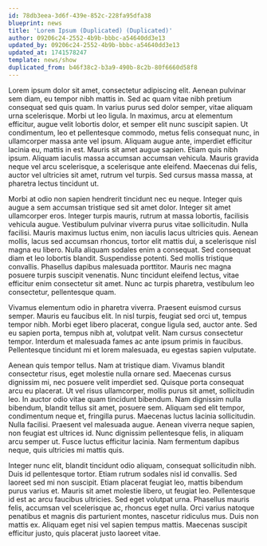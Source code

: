 ```yaml
---
id: 78db3eea-3d6f-439e-852c-228fa95dfa38
blueprint: news
title: 'Lorem Ipsum (Duplicated) (Duplicated)'
author: 09206c24-2552-4b9b-bbbc-a54640dd3e13
updated_by: 09206c24-2552-4b9b-bbbc-a54640dd3e13
updated_at: 1741578247
template: news/show
duplicated_from: b46f38c2-b3a9-490b-8c2b-80f6660d58f8
---
```

Lorem ipsum dolor sit amet, consectetur adipiscing elit. Aenean pulvinar sem diam, eu tempor nibh mattis in. Sed ac quam vitae nibh pretium consequat sed quis quam. In varius purus sed dolor semper, vitae aliquam urna scelerisque. Morbi ut leo ligula. In maximus, arcu at elementum efficitur, augue velit lobortis dolor, et semper elit nunc suscipit sapien. Ut condimentum, leo et pellentesque commodo, metus felis consequat nunc, in ullamcorper massa ante vel ipsum. Aliquam augue ante, imperdiet efficitur lacinia eu, mattis in est. Mauris sit amet augue sapien. Etiam quis nibh ipsum. Aliquam iaculis massa accumsan accumsan vehicula. Mauris gravida neque vel arcu scelerisque, a scelerisque ante eleifend. Maecenas dui felis, auctor vel ultricies sit amet, rutrum vel turpis. Sed cursus massa massa, at pharetra lectus tincidunt ut.

Morbi at odio non sapien hendrerit tincidunt nec eu neque. Integer quis augue a sem accumsan tristique sed sit amet dolor. Integer sit amet ullamcorper eros. Integer turpis mauris, rutrum at massa lobortis, facilisis vehicula augue. Vestibulum pulvinar viverra purus vitae sollicitudin. Nulla facilisi. Mauris maximus luctus enim, non iaculis lacus ultricies quis. Aenean mollis, lacus sed accumsan rhoncus, tortor elit mattis dui, a scelerisque nisl magna eu libero. Nulla aliquam sodales enim a consequat. Sed consequat diam et leo lobortis blandit. Suspendisse potenti. Sed mollis tristique convallis. Phasellus dapibus malesuada porttitor. Mauris nec magna posuere turpis suscipit venenatis. Nunc tincidunt eleifend lectus, vitae efficitur enim consectetur sit amet. Nunc ac turpis pharetra, vestibulum leo consectetur, pellentesque quam.

Vivamus elementum odio in pharetra viverra. Praesent euismod cursus semper. Mauris eu faucibus elit. In nisl turpis, feugiat sed orci ut, tempus tempor nibh. Morbi eget libero placerat, congue ligula sed, auctor ante. Sed eu sapien porta, tempus nibh at, volutpat velit. Nam cursus consectetur tempor. Interdum et malesuada fames ac ante ipsum primis in faucibus. Pellentesque tincidunt mi et lorem malesuada, eu egestas sapien vulputate.

Aenean quis tempor tellus. Nam at tristique diam. Vivamus blandit consectetur risus, eget molestie nulla ornare sed. Maecenas cursus dignissim mi, nec posuere velit imperdiet sed. Quisque porta consequat arcu eu placerat. Ut vel risus ullamcorper, mollis purus sit amet, sollicitudin leo. In auctor odio vitae quam tincidunt bibendum. Nam dignissim nulla bibendum, blandit tellus sit amet, posuere sem. Aliquam sed elit tempor, condimentum neque et, fringilla purus. Maecenas luctus lacinia sollicitudin. Nulla facilisi. Praesent vel malesuada augue. Aenean viverra neque sapien, non feugiat est ultrices id. Nunc dignissim pellentesque felis, in aliquam arcu semper ut. Fusce luctus efficitur lacinia. Nam fermentum dapibus neque, quis ultricies mi mattis quis.

Integer nunc elit, blandit tincidunt odio aliquam, consequat sollicitudin nibh. Duis id pellentesque tortor. Etiam rutrum sodales nisl id convallis. Sed laoreet sed mi non suscipit. Etiam placerat feugiat leo, mattis bibendum purus varius et. Mauris sit amet molestie libero, ut feugiat leo. Pellentesque id est ac arcu faucibus ultricies. Sed eget volutpat urna. Phasellus mauris felis, accumsan vel scelerisque ac, rhoncus eget nulla. Orci varius natoque penatibus et magnis dis parturient montes, nascetur ridiculus mus. Duis non mattis ex. Aliquam eget nisi vel sapien tempus mattis. Maecenas suscipit efficitur justo, quis placerat justo laoreet vitae.